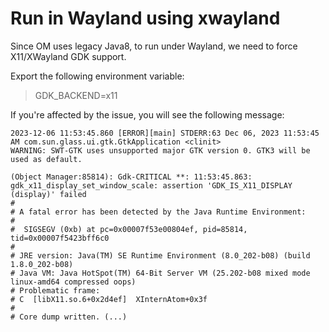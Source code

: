 # Run in Wayland using xwayland
Since OM uses legacy Java8, to run under Wayland, we need to force X11/XWayland GDK support. 

Export the following environment variable:
> GDK_BACKEND=x11

If you're affected by the issue, you will see the following message:

```
2023-12-06 11:53:45.860 [ERROR][main] STDERR:63 Dec 06, 2023 11:53:45 AM com.sun.glass.ui.gtk.GtkApplication <clinit>
WARNING: SWT-GTK uses unsupported major GTK version 0. GTK3 will be used as default.

(Object Manager:85814): Gdk-CRITICAL **: 11:53:45.863: gdk_x11_display_set_window_scale: assertion 'GDK_IS_X11_DISPLAY (display)' failed
#
# A fatal error has been detected by the Java Runtime Environment:
#
#  SIGSEGV (0xb) at pc=0x00007f53e00804ef, pid=85814, tid=0x00007f5423bff6c0
#
# JRE version: Java(TM) SE Runtime Environment (8.0_202-b08) (build 1.8.0_202-b08)
# Java VM: Java HotSpot(TM) 64-Bit Server VM (25.202-b08 mixed mode linux-amd64 compressed oops)
# Problematic frame:
# C  [libX11.so.6+0x2d4ef]  XInternAtom+0x3f
#
# Core dump written. (...)
```